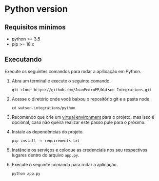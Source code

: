 # Python version

## Requisitos minimos

- python >= 3.5
- pip >= 18.x

## Executando

Execute os seguintes comandos para rodar a apllicação em Python.

1. Abra um terminal e execute o seguinte comando.

    `git clone https://github.com/JoaoPedroPP/Watson-Integrations.git`

2. Acesse o diretório onde você baixou o repositório git e a pasta node.

    `cd watson-integrations/python`

3. Recomendo que crie um [virtual environment](https://uoa-eresearch.github.io/eresearch-cookbook/recipe/2014/11/26/python-virtual-env/) para o projeto, mas isso é opcional, caso não queira realizar este passo pule para o próximo.

3. Instale as dependências do projeto.

    `pip install -r requirements.txt`

4. Instâncie os serviços e coloque as credenciais nos seu respectivos lugares dentro do arquivo `app.py`.

5. Execute o seguinte comanda para rodar a aplicação.

    `python app.py`